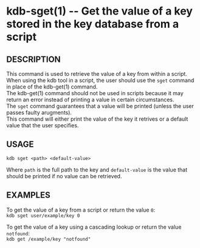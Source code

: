 kdb-sget(1) -- Get the value of a key stored in the key database from a script
==============================================================================
## DESCRIPTION

This command is used to retrieve the value of a key from within a script.  
When using the kdb tool in a script, the user should use the `sget` command in place of the kdb-get(1) command.  
The kdb-get(1) command should not be used in scripts because it may return an error instead of printing a value in certain circumstances.  
The `sget` command guarantees that a value will be printed (unless the user passes faulty arugments).  
This command will either print the value of the key it retrives or a default value that the user specifies.  

## USAGE

`kdb sget <path> <default-value>`  

Where `path` is the full path to the key and `default-value` is the value that should be printed if no value can be retrieved.  


## EXAMPLES

To get the value of a key from a script or return the value `0`:  
	`kdb sget user/example/key 0`  

To get the value of a key using a cascading lookup or return the value `notfound`:  
	`kdb get /example/key "notfound"`  
